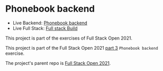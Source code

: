 # Phonebook backend
- Live Backend: [Phonebook backend](https://phonebook-backend-full-stack-o.herokuapp.com/api/persons)
- Live Full Stack: [Full stack Build](https://phonebook-backend-full-stack-o.herokuapp.com/)

This project is part of the exercises of Full Stack Open 2021.

This project is part of the Full Stack Open 2021 [part 3](https://fullstackopen.com/en/part3/) `Phonebook backend` exercise.

The project's parent repo is [Full Stack Open 2021](https://github.com/KXLAA/Full-Stack-Open-2021).

